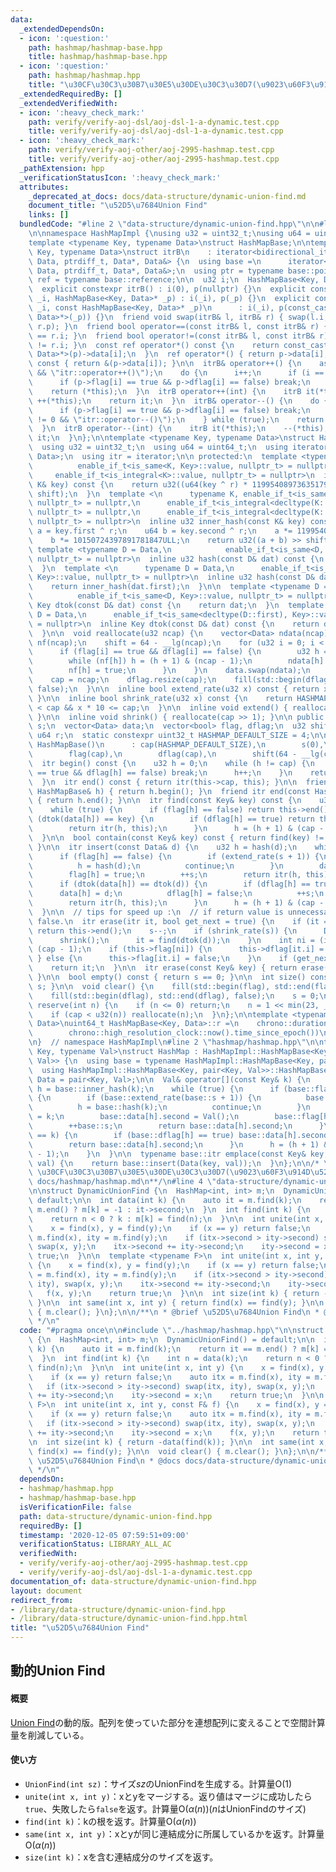 ```yaml
---
data:
  _extendedDependsOn:
  - icon: ':question:'
    path: hashmap/hashmap-base.hpp
    title: hashmap/hashmap-base.hpp
  - icon: ':question:'
    path: hashmap/hashmap.hpp
    title: "\u30CF\u30C3\u30B7\u30E5\u30DE\u30C3\u30D7(\u9023\u60F3\u914D\u5217)"
  _extendedRequiredBy: []
  _extendedVerifiedWith:
  - icon: ':heavy_check_mark:'
    path: verify/verify-aoj-dsl/aoj-dsl-1-a-dynamic.test.cpp
    title: verify/verify-aoj-dsl/aoj-dsl-1-a-dynamic.test.cpp
  - icon: ':heavy_check_mark:'
    path: verify/verify-aoj-other/aoj-2995-hashmap.test.cpp
    title: verify/verify-aoj-other/aoj-2995-hashmap.test.cpp
  _pathExtension: hpp
  _verificationStatusIcon: ':heavy_check_mark:'
  attributes:
    _deprecated_at_docs: docs/data-structure/dynamic-union-find.md
    document_title: "\u52D5\u7684Union Find"
    links: []
  bundledCode: "#line 2 \"data-structure/dynamic-union-find.hpp\"\n\n#line 2 \"hashmap/hashmap-base.hpp\"\
    \n\nnamespace HashMapImpl {\nusing u32 = uint32_t;\nusing u64 = uint64_t;\n\n\
    template <typename Key, typename Data>\nstruct HashMapBase;\n\ntemplate <typename\
    \ Key, typename Data>\nstruct itrB\n    : iterator<bidirectional_iterator_tag,\
    \ Data, ptrdiff_t, Data*, Data&> {\n  using base =\n      iterator<bidirectional_iterator_tag,\
    \ Data, ptrdiff_t, Data*, Data&>;\n  using ptr = typename base::pointer;\n  using\
    \ ref = typename base::reference;\n\n  u32 i;\n  HashMapBase<Key, Data>* p;\n\n\
    \  explicit constexpr itrB() : i(0), p(nullptr) {}\n  explicit constexpr itrB(u32\
    \ _i, HashMapBase<Key, Data>* _p) : i(_i), p(_p) {}\n  explicit constexpr itrB(u32\
    \ _i, const HashMapBase<Key, Data>* _p)\n      : i(_i), p(const_cast<HashMapBase<Key,\
    \ Data>*>(_p)) {}\n  friend void swap(itrB& l, itrB& r) { swap(l.i, r.i), swap(l.p,\
    \ r.p); }\n  friend bool operator==(const itrB& l, const itrB& r) { return l.i\
    \ == r.i; }\n  friend bool operator!=(const itrB& l, const itrB& r) { return l.i\
    \ != r.i; }\n  const ref operator*() const {\n    return const_cast<const HashMapBase<Key,\
    \ Data>*>(p)->data[i];\n  }\n  ref operator*() { return p->data[i]; }\n  ptr operator->()\
    \ const { return &(p->data[i]); }\n\n  itrB& operator++() {\n    assert(i != p->cap\
    \ && \"itr::operator++()\");\n    do {\n      i++;\n      if (i == p->cap) break;\n\
    \      if (p->flag[i] == true && p->dflag[i] == false) break;\n    } while (true);\n\
    \    return (*this);\n  }\n  itrB operator++(int) {\n    itrB it(*this);\n   \
    \ ++(*this);\n    return it;\n  }\n  itrB& operator--() {\n    do {\n      i--;\n\
    \      if (p->flag[i] == true && p->dflag[i] == false) break;\n      assert(i\
    \ != 0 && \"itr::operator--()\");\n    } while (true);\n    return (*this);\n\
    \  }\n  itrB operator--(int) {\n    itrB it(*this);\n    --(*this);\n    return\
    \ it;\n  }\n};\n\ntemplate <typename Key, typename Data>\nstruct HashMapBase {\n\
    \  using u32 = uint32_t;\n  using u64 = uint64_t;\n  using iterator = itrB<Key,\
    \ Data>;\n  using itr = iterator;\n\n protected:\n  template <typename K,\n  \
    \          enable_if_t<is_same<K, Key>::value, nullptr_t> = nullptr,\n       \
    \     enable_if_t<is_integral<K>::value, nullptr_t> = nullptr>\n  inline u32 inner_hash(const\
    \ K& key) const {\n    return u32((u64(key ^ r) * 11995408973635179863ULL) >>\
    \ shift);\n  }\n  template <\n      typename K, enable_if_t<is_same<K, Key>::value,\
    \ nullptr_t> = nullptr,\n      enable_if_t<is_integral<decltype(K::first)>::value,\
    \ nullptr_t> = nullptr,\n      enable_if_t<is_integral<decltype(K::second)>::value,\
    \ nullptr_t> = nullptr>\n  inline u32 inner_hash(const K& key) const {\n    u64\
    \ a = key.first ^ r;\n    u64 b = key.second ^ r;\n    a *= 11995408973635179863ULL;\n\
    \    b *= 10150724397891781847ULL;\n    return u32((a + b) >> shift);\n  }\n \
    \ template <typename D = Data,\n            enable_if_t<is_same<D, Key>::value,\
    \ nullptr_t> = nullptr>\n  inline u32 hash(const D& dat) const {\n    return inner_hash(dat);\n\
    \  }\n  template <\n      typename D = Data,\n      enable_if_t<is_same<decltype(D::first),\
    \ Key>::value, nullptr_t> = nullptr>\n  inline u32 hash(const D& dat) const {\n\
    \    return inner_hash(dat.first);\n  }\n\n  template <typename D = Data,\n  \
    \          enable_if_t<is_same<D, Key>::value, nullptr_t> = nullptr>\n  inline\
    \ Key dtok(const D& dat) const {\n    return dat;\n  }\n  template <\n      typename\
    \ D = Data,\n      enable_if_t<is_same<decltype(D::first), Key>::value, nullptr_t>\
    \ = nullptr>\n  inline Key dtok(const D& dat) const {\n    return dat.first;\n\
    \  }\n\n  void reallocate(u32 ncap) {\n    vector<Data> ndata(ncap);\n    vector<bool>\
    \ nf(ncap);\n    shift = 64 - __lg(ncap);\n    for (u32 i = 0; i < cap; i++) {\n\
    \      if (flag[i] == true && dflag[i] == false) {\n        u32 h = hash(data[i]);\n\
    \        while (nf[h]) h = (h + 1) & (ncap - 1);\n        ndata[h] = data[i];\n\
    \        nf[h] = true;\n      }\n    }\n    data.swap(ndata);\n    flag.swap(nf);\n\
    \    cap = ncap;\n    dflag.resize(cap);\n    fill(std::begin(dflag), std::end(dflag),\
    \ false);\n  }\n\n  inline bool extend_rate(u32 x) const { return x * 2 >= cap;\
    \ }\n\n  inline bool shrink_rate(u32 x) const {\n    return HASHMAP_DEFAULT_SIZE\
    \ < cap && x * 10 <= cap;\n  }\n\n  inline void extend() { reallocate(cap << 1);\
    \ }\n\n  inline void shrink() { reallocate(cap >> 1); }\n\n public:\n  u32 cap,\
    \ s;\n  vector<Data> data;\n  vector<bool> flag, dflag;\n  u32 shift;\n  static\
    \ u64 r;\n  static constexpr uint32_t HASHMAP_DEFAULT_SIZE = 4;\n\n  explicit\
    \ HashMapBase()\n      : cap(HASHMAP_DEFAULT_SIZE),\n        s(0),\n        data(cap),\n\
    \        flag(cap),\n        dflag(cap),\n        shift(64 - __lg(cap)) {}\n\n\
    \  itr begin() const {\n    u32 h = 0;\n    while (h != cap) {\n      if (flag[h]\
    \ == true && dflag[h] == false) break;\n      h++;\n    }\n    return itr(h, this);\n\
    \  }\n  itr end() const { return itr(this->cap, this); }\n\n  friend itr begin(const\
    \ HashMapBase& h) { return h.begin(); }\n  friend itr end(const HashMapBase& h)\
    \ { return h.end(); }\n\n  itr find(const Key& key) const {\n    u32 h = inner_hash(key);\n\
    \    while (true) {\n      if (flag[h] == false) return this->end();\n      if\
    \ (dtok(data[h]) == key) {\n        if (dflag[h] == true) return this->end();\n\
    \        return itr(h, this);\n      }\n      h = (h + 1) & (cap - 1);\n    }\n\
    \  }\n\n  bool contain(const Key& key) const { return find(key) != this->end();\
    \ }\n\n  itr insert(const Data& d) {\n    u32 h = hash(d);\n    while (true) {\n\
    \      if (flag[h] == false) {\n        if (extend_rate(s + 1)) {\n          extend();\n\
    \          h = hash(d);\n          continue;\n        }\n        data[h] = d;\n\
    \        flag[h] = true;\n        ++s;\n        return itr(h, this);\n      }\n\
    \      if (dtok(data[h]) == dtok(d)) {\n        if (dflag[h] == true) {\n    \
    \      data[h] = d;\n          dflag[h] = false;\n          ++s;\n        }\n\
    \        return itr(h, this);\n      }\n      h = (h + 1) & (cap - 1);\n    }\n\
    \  }\n\n  // tips for speed up :\n  // if return value is unnecessary, make argument_2\
    \ false.\n  itr erase(itr it, bool get_next = true) {\n    if (it == this->end())\
    \ return this->end();\n    s--;\n    if (shrink_rate(s)) {\n      Data d = data[it.i];\n\
    \      shrink();\n      it = find(dtok(d));\n    }\n    int ni = (it.i + 1) &\
    \ (cap - 1);\n    if (this->flag[ni]) {\n      this->dflag[it.i] = true;\n   \
    \ } else {\n      this->flag[it.i] = false;\n    }\n    if (get_next) ++it;\n\
    \    return it;\n  }\n\n  itr erase(const Key& key) { return erase(find(key));\
    \ }\n\n  bool empty() const { return s == 0; }\n\n  int size() const { return\
    \ s; }\n\n  void clear() {\n    fill(std::begin(flag), std::end(flag), false);\n\
    \    fill(std::begin(dflag), std::end(dflag), false);\n    s = 0;\n  }\n\n  void\
    \ reserve(int n) {\n    if (n <= 0) return;\n    n = 1 << min(23, __lg(n) + 2);\n\
    \    if (cap < u32(n)) reallocate(n);\n  }\n};\n\ntemplate <typename Key, typename\
    \ Data>\nuint64_t HashMapBase<Key, Data>::r =\n    chrono::duration_cast<chrono::nanoseconds>(\n\
    \        chrono::high_resolution_clock::now().time_since_epoch())\n        .count();\n\
    \n}  // namespace HashMapImpl\n#line 2 \"hashmap/hashmap.hpp\"\n\ntemplate <typename\
    \ Key, typename Val>\nstruct HashMap : HashMapImpl::HashMapBase<Key, pair<Key,\
    \ Val>> {\n  using base = typename HashMapImpl::HashMapBase<Key, pair<Key, Val>>;\n\
    \  using HashMapImpl::HashMapBase<Key, pair<Key, Val>>::HashMapBase;\n  using\
    \ Data = pair<Key, Val>;\n\n  Val& operator[](const Key& k) {\n    typename base::u32\
    \ h = base::inner_hash(k);\n    while (true) {\n      if (base::flag[h] == false)\
    \ {\n        if (base::extend_rate(base::s + 1)) {\n          base::extend();\n\
    \          h = base::hash(k);\n          continue;\n        }\n        base::data[h].first\
    \ = k;\n        base::data[h].second = Val();\n        base::flag[h] = true;\n\
    \        ++base::s;\n        return base::data[h].second;\n      }\n      if (base::data[h].first\
    \ == k) {\n        if (base::dflag[h] == true) base::data[h].second = Val();\n\
    \        return base::data[h].second;\n      }\n      h = (h + 1) & (base::cap\
    \ - 1);\n    }\n  }\n\n  typename base::itr emplace(const Key& key, const Val&\
    \ val) {\n    return base::insert(Data(key, val));\n  }\n};\n\n/* \n * @brief\
    \ \u30CF\u30C3\u30B7\u30E5\u30DE\u30C3\u30D7(\u9023\u60F3\u914D\u5217)\n * @docs\
    \ docs/hashmap/hashmap.md\n**/\n#line 4 \"data-structure/dynamic-union-find.hpp\"\
    \n\nstruct DynamicUnionFind {\n  HashMap<int, int> m;\n  DynamicUnionFind() =\
    \ default;\n\n  int data(int k) {\n    auto it = m.find(k);\n    return it ==\
    \ m.end() ? m[k] = -1 : it->second;\n  }\n  int find(int k) {\n    int n = data(k);\n\
    \    return n < 0 ? k : m[k] = find(n);\n  }\n\n  int unite(int x, int y) {\n\
    \    x = find(x), y = find(y);\n    if (x == y) return false;\n    auto itx =\
    \ m.find(x), ity = m.find(y);\n    if (itx->second > ity->second) swap(itx, ity),\
    \ swap(x, y);\n    itx->second += ity->second;\n    ity->second = x;\n    return\
    \ true;\n  }\n\n  template <typename F>\n  int unite(int x, int y, const F& f)\
    \ {\n    x = find(x), y = find(y);\n    if (x == y) return false;\n    auto itx\
    \ = m.find(x), ity = m.find(y);\n    if (itx->second > ity->second) swap(itx,\
    \ ity), swap(x, y);\n    itx->second += ity->second;\n    ity->second = x;\n \
    \   f(x, y);\n    return true;\n  }\n\n  int size(int k) { return -data(find(k));\
    \ }\n\n  int same(int x, int y) { return find(x) == find(y); }\n\n  void clear()\
    \ { m.clear(); }\n};\n\n/**\n * @brief \u52D5\u7684Union Find\n * @docs docs/data-structure/dynamic-union-find.md\n\
    \ */\n"
  code: "#pragma once\n\n#include \"../hashmap/hashmap.hpp\"\n\nstruct DynamicUnionFind\
    \ {\n  HashMap<int, int> m;\n  DynamicUnionFind() = default;\n\n  int data(int\
    \ k) {\n    auto it = m.find(k);\n    return it == m.end() ? m[k] = -1 : it->second;\n\
    \  }\n  int find(int k) {\n    int n = data(k);\n    return n < 0 ? k : m[k] =\
    \ find(n);\n  }\n\n  int unite(int x, int y) {\n    x = find(x), y = find(y);\n\
    \    if (x == y) return false;\n    auto itx = m.find(x), ity = m.find(y);\n \
    \   if (itx->second > ity->second) swap(itx, ity), swap(x, y);\n    itx->second\
    \ += ity->second;\n    ity->second = x;\n    return true;\n  }\n\n  template <typename\
    \ F>\n  int unite(int x, int y, const F& f) {\n    x = find(x), y = find(y);\n\
    \    if (x == y) return false;\n    auto itx = m.find(x), ity = m.find(y);\n \
    \   if (itx->second > ity->second) swap(itx, ity), swap(x, y);\n    itx->second\
    \ += ity->second;\n    ity->second = x;\n    f(x, y);\n    return true;\n  }\n\
    \n  int size(int k) { return -data(find(k)); }\n\n  int same(int x, int y) { return\
    \ find(x) == find(y); }\n\n  void clear() { m.clear(); }\n};\n\n/**\n * @brief\
    \ \u52D5\u7684Union Find\n * @docs docs/data-structure/dynamic-union-find.md\n\
    \ */\n"
  dependsOn:
  - hashmap/hashmap.hpp
  - hashmap/hashmap-base.hpp
  isVerificationFile: false
  path: data-structure/dynamic-union-find.hpp
  requiredBy: []
  timestamp: '2020-12-05 07:59:51+09:00'
  verificationStatus: LIBRARY_ALL_AC
  verifiedWith:
  - verify/verify-aoj-other/aoj-2995-hashmap.test.cpp
  - verify/verify-aoj-dsl/aoj-dsl-1-a-dynamic.test.cpp
documentation_of: data-structure/dynamic-union-find.hpp
layout: document
redirect_from:
- /library/data-structure/dynamic-union-find.hpp
- /library/data-structure/dynamic-union-find.hpp.html
title: "\u52D5\u7684Union Find"
---
```

## 動的Union Find

#### 概要

[Union Find](https://nyaannyaan.github.io/library/data-structure/union-find.hpp)の動的版。配列を使っていた部分を連想配列に変えることで空間計算量を削減している。

#### 使い方

- `UnionFind(int sz)`：サイズ$sz$のUnionFindを生成する。計算量$\mathrm{O}(1)$
- `unite(int x, int y)`：xとyをマージする。返り値はマージに成功したら`true`、失敗したら`false`を返す。計算量$\mathrm{O}(\alpha(n))$($n$はUnionFindのサイズ)
- `find(int k)`：kの根を返す。計算量$\mathrm{O}(\alpha(n))$
- `same(int x, int y)`：xとyが同じ連結成分に所属しているかを返す。計算量$\mathrm{O}(\alpha(n))$
- `size(int k)`：xを含む連結成分のサイズを返す。
